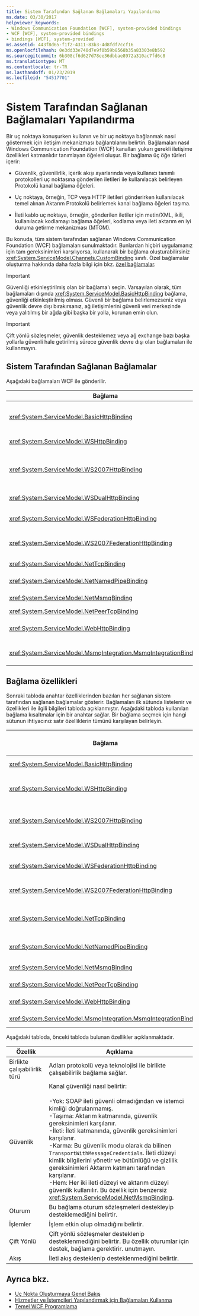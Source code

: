 ```yaml
---
title: Sistem Tarafından Sağlanan Bağlamaları Yapılandırma
ms.date: 03/30/2017
helpviewer_keywords:
- Windows Communication Foundation [WCF], system-provided bindings
- WCF [WCF], system-provided bindings
- bindings [WCF], system-provided
ms.assetid: 443f8d65-f1f2-4311-83b3-4d8fdf7ccf16
ms.openlocfilehash: 0e3dd33e740d7e9f0b59b8568b35a83303e8b592
ms.sourcegitcommit: 6b308cf6d627d78ee36dbbae8972a310ac7fd6c8
ms.translationtype: MT
ms.contentlocale: tr-TR
ms.lasthandoff: 01/23/2019
ms.locfileid: "54517701"
---
```

# <a name="configuring-system-provided-bindings"></a>Sistem Tarafından Sağlanan Bağlamaları Yapılandırma
Bir uç noktaya konuşurken kullanın ve bir uç noktaya bağlanmak nasıl göstermek için iletişim mekanizması bağlantılarını belirtin. Bağlamaları nasıl Windows Communication Foundation (WCF) kanalları yukarı gerekli iletişime özellikleri katmanlıdır tanımlayan öğeleri oluşur. Bir bağlama üç öğe türleri içerir:  
  
-   Güvenlik, güvenilirlik, içerik akışı ayarlarında veya kullanıcı tanımlı protokolleri uç noktasına gönderilen iletileri ile kullanılacak belirleyen Protokolü kanal bağlama öğeleri.  
  
-   Uç noktaya, örneğin, TCP veya HTTP iletileri gönderirken kullanılacak temel alınan Aktarım Protokolü belirlemek kanal bağlama öğeleri taşıma.  
  
-   İleti kablo uç noktaya, örneğin, gönderilen iletiler için metin/XML, ikili, kullanılacak kodlamayı bağlama öğeleri, kodlama veya ileti aktarım en iyi duruma getirme mekanizması (MTOM).  
  
 Bu konuda, tüm sistem tarafından sağlanan Windows Communication Foundation (WCF) bağlamaları sunulmaktadır. Bunlardan hiçbiri uygulamanız için tam gereksinimleri karşılıyorsa, kullanarak bir bağlama oluşturabilirsiniz <xref:System.ServiceModel.Channels.CustomBinding> sınıfı. Özel bağlamalar oluşturma hakkında daha fazla bilgi için bkz. [özel bağlamalar](../../../../docs/framework/wcf/extending/custom-bindings.md).  
  
> [!IMPORTANT]
>  Güvenliği etkinleştirilmiş olan bir bağlama'ı seçin. Varsayılan olarak, tüm bağlamaları dışında <xref:System.ServiceModel.BasicHttpBinding> bağlama, güvenliği etkinleştirilmiş olması. Güvenli bir bağlama belirlemezseniz veya güvenlik devre dışı bırakırsanız, ağ iletişimlerini güvenli veri merkezinde veya yalıtılmış bir ağda gibi başka bir yolla, korunan emin olun.  
  
> [!IMPORTANT]
>  Çift yönlü sözleşmeler, güvenlik desteklemez veya ağ exchange bazı başka yollarla güvenli hale getirilmiş sürece güvenlik devre dışı olan bağlamaları ile kullanmayın.  
  
## <a name="system-provided-bindings"></a>Sistem Tarafından Sağlanan Bağlamalar  
 Aşağıdaki bağlamaları WCF ile gönderilir.  
  
|Bağlama|Yapılandırma öğesi|Açıklama|  
|-------------|---------------------------|-----------------|  
|<xref:System.ServiceModel.BasicHttpBinding>|[\<basicHttpBinding >](../../../../docs/framework/configure-apps/file-schema/wcf/basichttpbinding.md)|WS-temel profil uyumlu Web Hizmetleri ile Örneğin, ASP.NET Web hizmetlerini (ASMX) iletişim kurmak için uygun bir bağlama-tabanlı hizmetler. Bu bağlama taşıma ve metin/XML ileti kodlama varsayılan olarak HTTP kullanır.|  
|<xref:System.ServiceModel.WSHttpBinding>|[\<wsHttpBinding>](../../../../docs/framework/configure-apps/file-schema/wcf/wshttpbinding.md)|Uygun olmayan yönlü Hizmet sözleşmeleri için güvenli ve birlikte çalışabilen bağlama.|  
|<xref:System.ServiceModel.WS2007HttpBinding>|[\<ws2007HttpBinding>](../../../../docs/framework/configure-apps/file-schema/wcf/ws2007httpbinding.md)|Doğru sürümleri için destek sağlayan güvenli ve birlikte çalışabilen bağlama <xref:System.ServiceModel.WSHttpBinding.Security%2A>, <xref:System.ServiceModel.ReliableSession>, ve <xref:System.ServiceModel.WSHttpBindingBase.TransactionFlow%2A> bağlama öğeleri.|  
|<xref:System.ServiceModel.WSDualHttpBinding>|[\<wsDualHttpBinding >](../../../../docs/framework/configure-apps/file-schema/wcf/wsdualhttpbinding.md)|Çift yönlü Hizmet sözleşmeleri veya SOAP aracıları üzerinden haberleşme için uygun olan güvenli ve birlikte çalışabilen bağlama.|  
|<xref:System.ServiceModel.WSFederationHttpBinding>|[\<wsFederationHttpBinding>](../../../../docs/framework/configure-apps/file-schema/wcf/wsfederationhttpbinding.md)|Bir güvenli ve birlikte çalışabilen bağlama verimli bir şekilde kimliğini doğrulamak ve kullanıcılara yetki vermek için bir Federasyon olan kuruluşların etkinleştirme WS-Federasyon protokolünü destekler.|  
|<xref:System.ServiceModel.WS2007FederationHttpBinding>|[\<ws2007FederationHttpBinding >](../../../../docs/framework/configure-apps/file-schema/wcf/ws2007federationhttpbinding.md)|Türetilen bir güvenli ve birlikte çalışabilen bağlama <xref:System.ServiceModel.WS2007HttpBinding> ve birleşik güvenliği destekler.|  
|<xref:System.ServiceModel.NetTcpBinding>|[\<netTcpBinding>](../../../../docs/framework/configure-apps/file-schema/wcf/nettcpbinding.md)|Bir güvenli ve en iyi duruma getirilmiş bağlama WCF uygulamalar arasında çapraz makine haberleşmesi için uygundur.|  
|<xref:System.ServiceModel.NetNamedPipeBinding>|[\<netNamedPipeBinding>](../../../../docs/framework/configure-apps/file-schema/wcf/netnamedpipebinding.md)|Makinede, WCF uygulamalar arasında iletişim için uygun olan güvenli, güvenilir ve iyileştirilmiş bir bağlama.|  
|<xref:System.ServiceModel.NetMsmqBinding>|[\<netMsmqBinding>](../../../../docs/framework/configure-apps/file-schema/wcf/netmsmqbinding.md)|Sıraya alınan bir bağlama WCF uygulamalar arasında çapraz makine haberleşmesi için uygundur.|  
|<xref:System.ServiceModel.NetPeerTcpBinding>|[\<netPeerTcpBinding >](../../../../docs/framework/configure-apps/file-schema/wcf/netpeertcpbinding.md)|Güvenli, çok makineli iletişimi sağlayan bir bağlama.|  
|<xref:System.ServiceModel.WebHttpBinding>|[\<webHttpBinding >](../../../../docs/framework/configure-apps/file-schema/wcf/webhttpbinding.md)|SOAP iletileri yerine HTTP istekleri aracılığıyla kullanıma sunulan WCF Web Hizmetleri için uç noktası yapılandırmak için kullanılan bir bağlama.|  
|<xref:System.ServiceModel.MsmqIntegration.MsmqIntegrationBinding>|[\<MsmqIntegrationBinding >](../../../../docs/framework/configure-apps/file-schema/wcf/msmqintegrationbinding.md)|WCF uygulaması ve mevcut Message Queuing (MSMQ olarak da bilinir) arasında çapraz makine haberleşmesi için uygun bir bağlama uygulamalar.|  
  
## <a name="binding-features"></a>Bağlama özellikleri  
 Sonraki tabloda anahtar özelliklerinden bazıları her sağlanan sistem tarafından sağlanan bağlamalar gösterir. Bağlamaları ilk sütunda listelenir ve özellikleri ile ilgili bilgileri tabloda açıklanmıştır. Aşağıdaki tabloda kullanılan bağlama kısaltmalar için bir anahtar sağlar. Bir bağlama seçmek için hangi sütunun ihtiyacınız satır özelliklerin tümünü karşılayan belirleyin.  
  
|Bağlama|Birlikte Çalışabilirlik|(Varsayılan) güvenlik modu|Oturum<br /><br /> (Varsayılan)|İşlemler|Çift Yönlü|  
|-------------|----------------------|----------------------------------|-----------------------------|------------------|------------|  
|<xref:System.ServiceModel.BasicHttpBinding>|Temel Profil 1.1|(Hiçbiri) taşıma, Message, karma|Yok, (yok)|(Hiçbiri)|yok|  
|<xref:System.ServiceModel.WSHttpBinding>|WS|Karma hiçbiri, taşıma (mesaj)|(Hiçbiri) taşıma, güvenilir oturum|Evet (hiçbiri)|yok|  
|<xref:System.ServiceModel.WS2007HttpBinding>|WS-Security, WS-Trust, WS-SecureConversation, WS-SecurityPolicy|Karma hiçbiri, taşıma (mesaj)|(Hiçbiri) taşıma, güvenilir oturum|Evet (hiçbiri)|yok|  
|<xref:System.ServiceModel.WSDualHttpBinding>|WS|Hiçbiri (mesaj)|(Güvenilir oturum)|Evet (hiçbiri)|Evet|  
|<xref:System.ServiceModel.WSFederationHttpBinding>|WS-Federation|Hiçbiri (mesaj), karma|(Hiçbiri) güvenilir oturum|Evet (hiçbiri)|Hayır|  
|<xref:System.ServiceModel.WS2007FederationHttpBinding>|WS-Federation|Hiçbiri (mesaj), karma|(Hiçbiri) güvenilir oturum|Evet (hiçbiri)|Hayır|  
|<xref:System.ServiceModel.NetTcpBinding>|.NET|Hiçbiri (taşıma), Message,<br /><br /> Karma|Güvenilir oturum, (taşıma)|Evet (hiçbiri)|Evet|  
|<xref:System.ServiceModel.NetNamedPipeBinding>|.NET|Yok,<br /><br /> (Taşıma)|Hiçbiri (taşıma)|Evet (hiçbiri)|Evet|  
|<xref:System.ServiceModel.NetMsmqBinding>|.NET|Yoktur, ileti (taşıma), her ikisi de|(Hiçbiri)|Evet (hiçbiri)|Hayır|  
|<xref:System.ServiceModel.NetPeerTcpBinding>|Eş|Yoktur, ileti (taşıma), karma|(Hiçbiri)|(Hiçbiri)|Evet|  
|<xref:System.ServiceModel.WebHttpBinding>|.NET|None, taşıma, TransportCredentialOnly|(Hiçbiri)|(Hiçbiri)|yok|  
|<xref:System.ServiceModel.MsmqIntegration.MsmqIntegrationBinding>|MSMQ|Hiçbiri (taşıma)|(Hiçbiri)|Evet (hiçbiri)|yok|  
  
 Aşağıdaki tabloda, önceki tabloda bulunan özellikler açıklanmaktadır.  
  
|Özellik|Açıklama|  
|-------------|-----------------|  
|Birlikte çalışabilirlik türü|Adları protokolü veya teknolojisi ile birlikte çalışabilirlik bağlama sağlar.|  
|Güvenlik|Kanal güvenliği nasıl belirtir:<br /><br /> -Yok: SOAP ileti güvenli olmadığından ve istemci kimliği doğrulanmamış.<br />-Taşıma: Aktarım katmanında, güvenlik gereksinimleri karşılanır.<br />-İleti: İleti katmanında, güvenlik gereksinimleri karşılanır.<br />-Karma: Bu güvenlik modu olarak da bilinen `TransportWithMessageCredentials`. İleti düzeyi kimlik bilgilerini yönetir ve bütünlüğü ve gizlilik gereksinimleri Aktarım katmanı tarafından karşılanır.<br />-Hem: Her iki ileti düzeyi ve aktarım düzeyi güvenlik kullanılır. Bu özellik için benzersiz <xref:System.ServiceModel.NetMsmqBinding>.|  
|Oturum|Bu bağlama oturum sözleşmeleri destekleyip desteklemediğini belirtir.|  
|İşlemler|İşlem etkin olup olmadığını belirtir.|  
|Çift Yönlü|Çift yönlü sözleşmeler desteklenip desteklenmediğini belirtir. Bu özellik oturumlar için destek, bağlama gerektirir. unutmayın.|  
|Akış|İleti akış desteklenip desteklenmediğini belirtir.|  
  
## <a name="see-also"></a>Ayrıca bkz.
- [Uç Nokta Oluşturmaya Genel Bakış](../../../../docs/framework/wcf/endpoint-creation-overview.md)
- [Hizmetler ve İstemcileri Yapılandırmak için Bağlamaları Kullanma](../../../../docs/framework/wcf/using-bindings-to-configure-services-and-clients.md)
- [Temel WCF Programlama](../../../../docs/framework/wcf/basic-wcf-programming.md)
